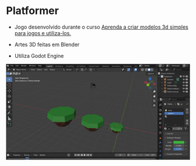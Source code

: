 # Platformer

- Jogo desenvolvido durante o curso <a href="https://www.udemy.com/course/aprenda-de-uma-vez-faca-seu-jogo/learn/lecture/15443050?start=0#overview">Aprenda a criar modelos 3d simples para jogos e utiliza-los.
</a>

- Artes 3D feitas em Blender

- Utiliza Godot Engine

<img src="1.png" alt="PLatformer" />
